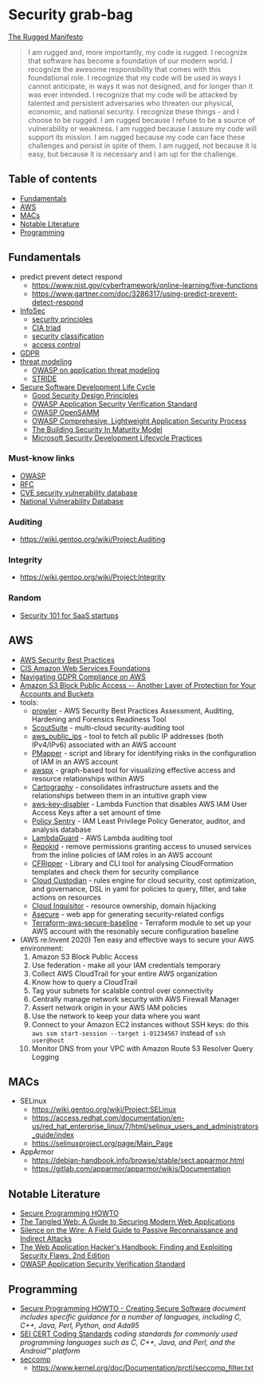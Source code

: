 # Security grab-bag

[The Rugged Manifesto](https://ruggedsoftware.org/)
> I am rugged and, more importantly, my code is rugged.
> I recognize that software has become a foundation of our modern world.
> I recognize the awesome responsibility that comes with this foundational role.
> I recognize that my code will be used in ways I cannot anticipate, in ways it was not designed, and for longer than it was ever intended.
> I recognize that my code will be attacked by talented and persistent adversaries who threaten our physical, economic, and national security.
> I recognize these things - and I choose to be rugged.
> I am rugged because I refuse to be a source of vulnerability or weakness.
> I am rugged because I assure my code will support its mission.
> I am rugged because my code can face these challenges and persist in spite of them.
> I am rugged, not because it is easy, but because it is necessary and I am up for the challenge.


## Table of contents
* [Fundamentals](#fundamentals)
* [AWS](#aws)
* [MACs](#macs)
* [Notable Literature](#notable-literature)
* [Programming](#programming)


## Fundamentals

* predict prevent detect respond
  - https://www.nist.gov/cyberframework/online-learning/five-functions
  - https://www.gartner.com/doc/3286317/using-predict-prevent-detect-respond
* [InfoSec](https://en.wikipedia.org/wiki/Information_security)
  - [security principles](https://dwheeler.com/secure-programs/Secure-Programs-HOWTO/security-principles.html)
  - [CIA triad](https://en.wikipedia.org/wiki/Information_security#Key_concepts)
  - [security classification](https://en.wikipedia.org/wiki/Classified_information)
  - [access control](https://en.wikipedia.org/wiki/Information_security#Access_control)
* [GDPR](https://eur-lex.europa.eu/legal-content/EN/TXT/HTML/?uri=CELEX:32016R0679&from=PL)
* [threat modeling](https://en.wikipedia.org/wiki/Threat_model)
  - [OWASP on application threat modeling](https://www.owasp.org/index.php/Application_Threat_Modeling)
  - [STRIDE](https://en.wikipedia.org/wiki/STRIDE_(security))
* [Secure Software Development Life Cycle](https://www.owasp.org/index.php/OWASP_Secure_Software_Development_Lifecycle_Project)
  - [Good Security Design Principles](https://dwheeler.com/secure-programs/Secure-Programs-HOWTO/follow-good-principles.html)
  - [OWASP Application Security Verification Standard]
  - [OWASP OpenSAMM](https://www.opensamm.org/)
  - [OWASP Comprehesive, Lightweight Application Security Process](https://www.owasp.org/index.php/CLASP_Concepts)
  - [The Building Security In Maturity Model](https://www.bsimm.com/framework.html)
  - [Microsoft Security Development Lifecycle Practices](https://www.microsoft.com/en-us/securityengineering/sdl/practices)

### Must-know links

* [OWASP](https://www.owasp.org/index.php/Main_Page)
* [RFC](https://www.rfc-editor.org/rfc-index.html)
* [CVE security vulnerability database](https://www.cvedetails.com/)
* [National Vulnerability Database](https://nvd.nist.gov/vuln)

### Auditing
* https://wiki.gentoo.org/wiki/Project:Auditing

### Integrity
* https://wiki.gentoo.org/wiki/Project:Integrity

### Random
- [Security 101 for SaaS startups](https://github.com/forter/security-101-for-saas-startups/blob/english/security.md)


## AWS
* [AWS Security Best Practices](https://d1.awsstatic.com/whitepapers/Security/AWS_Security_Best_Practices.pdf)
* [CIS Amazon Web Services Foundations](https://d1.awsstatic.com/whitepapers/compliance/AWS_CIS_Foundations_Benchmark.pdf)
* [Navigating GDPR Compliance on AWS](https://d1.awsstatic.com/whitepapers/compliance/GDPR_Compliance_on_AWS.pdf)
* [Amazon S3 Block Public Access -- Another Layer of Protection for Your Accounts and Buckets](https://aws.amazon.com/blogs/aws/amazon-s3-block-public-access-another-layer-of-protection-for-your-accounts-and-buckets/)
* tools:
  * [prowler](https://github.com/toniblyx/prowler) - AWS Security Best Practices Assessment, Auditing, Hardening and Forensics Readiness Tool
  * [ScoutSuite](https://github.com/nccgroup/ScoutSuite) - multi-cloud security-auditing tool
  * [aws_public_ips](https://github.com/arkadiyt/aws_public_ips) - tool to fetch all public IP addresses (both IPv4/IPv6) associated with an AWS account
  * [PMapper](https://github.com/nccgroup/PMapper) - script and library for identifying risks in the configuration of IAM in an AWS account
  * [awspx](https://github.com/FSecureLABS/awspx) - graph-based tool for visualizing effective access and resource relationships within AWS
  * [Cartography](https://github.com/lyft/cartography) - consolidates infrastructure assets and the relationships between them in an intuitive graph view
  * [aws-key-disabler](https://github.com/te-papa/aws-key-disabler) - Lambda Function that disables AWS IAM User Access Keys after a set amount of time
  * [Policy Sentry](https://github.com/salesforce/policy_sentry) - IAM Least Privilege Policy Generator, auditor, and analysis database
  * [LambdaGuard](https://github.com/Skyscanner/LambdaGuard) - AWS Lambda auditing tool
  * [Repokid](https://github.com/Netflix/repokid) - remove permissions granting access to unused services from the inline policies of IAM roles in an AWS account
  * [CFRipper](https://github.com/Skyscanner/cfripper) - Library and CLI tool for analysing CloudFormation templates and check them for security compliance
  * [Cloud Custodian](https://cloudcustodian.io/) - rules engine for cloud security, cost optimization, and governance, DSL in yaml for policies to query, filter, and take actions on resources
  * [Cloud Inquisitor](https://github.com/RiotGames/cloud-inquisitor) - resource ownership, domain hijacking
  * [Asecure](https://asecure.cloud/) - web app for generating security-related configs
  * [Terraform-aws-secure-baseline](https://github.com/nozaq/terraform-aws-secure-baseline) - Terraform module to set up your AWS account with the resonably secure configuration baseline
* (AWS re:Invent 2020) Ten easy and effective ways to secure your AWS
  environment:
  1. Amazon S3 Block Public Access
  2. Use federation - make all your IAM credentials temporary
  3. Collect AWS CloudTrail for your entire AWS organization
  4. Know how to query a CloudTrail
  5. Tag your subnets for scalable control over connectivity
  6. Centrally manage network security with AWS Firewall Manager
  7. Assert network origin in your AWS IAM policies
  8. Use the network to keep your data where you want
  9. Connect to your Amazon EC2 instances without SSH keys: do this `aws ssm
     start-session --target i-01234567` instead of `ssh user@host`
  10. Monitor DNS from your VPC with Amazon Route 53 Resolver Query Logging


## MACs
* SELinux
  - https://wiki.gentoo.org/wiki/Project:SELinux
  - https://access.redhat.com/documentation/en-us/red_hat_enterprise_linux/7/html/selinux_users_and_administrators_guide/index
  - https://selinuxproject.org/page/Main_Page
* AppArmor
  - https://debian-handbook.info/browse/stable/sect.apparmor.html
  - https://gitlab.com/apparmor/apparmor/wikis/Documentation


## Notable Literature
* [Secure Programming HOWTO](https://dwheeler.com/secure-programs/Secure-Programs-HOWTO/index.html)
* [The Tangled Web: A Guide to Securing Modern Web Applications](http://lcamtuf.coredump.cx/tangled/)
* [Silence on the Wire: A Field Guide to Passive Reconnaissance and Indirect Attacks](http://lcamtuf.coredump.cx/silence.shtml)
* [The Web Application Hacker's Handbook: Finding and Exploiting Security Flaws, 2nd Edition](https://www.wiley.com/en-us/The+Web+Application+Hacker%27s+Handbook%3A+Finding+and+Exploiting+Security+Flaws%2C+2nd+Edition-p-9781118026472)
* [OWASP Application Security Verification Standard]


## Programming
* [Secure Programming HOWTO - Creating Secure Software](https://dwheeler.com/secure-programs/) *document includes specific guidance for a number of languages, including C, C++, Java, Perl, Python, and Ada95*
* [SEI CERT Coding Standards](https://wiki.sei.cmu.edu/confluence/display/seccode/SEI+CERT+Coding+Standards) *coding standards for commonly used programming languages such as C, C++, Java, and Perl, and the Android™ platform*
* [seccomp](https://en.wikipedia.org/wiki/Seccomp)
  - https://www.kernel.org/doc/Documentation/prctl/seccomp_filter.txt


[OWASP Application Security Verification Standard]: https://www.owasp.org/images/d/d4/OWASP_Application_Security_Verification_Standard_4.0-en.pdf
